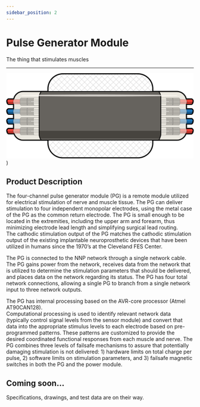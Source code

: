 ```yaml
---
sidebar_position: 2
---
```


# Pulse Generator Module

The thing that stimulates muscles

---
![pulse](./img/pulse.png))

## Product Description

The four-channel pulse generator module (PG) is a remote module utilized for electrical 
stimulation of nerve and muscle tissue. The PG can deliver stimulation to four 
independent monopolar electrodes, using the metal case of the PG as the common return 
electrode. The PG is small enough to be located in the extremities, including the upper arm 
and forearm, thus minimizing electrode lead length and simplifying surgical lead routing.  
The cathodic stimulation output of the PG matches the cathodic stimulation output of the 
existing implantable neuroprosthetic devices that have been utilized in humans since the 
1970’s at the Cleveland FES Center.

The PG is connected to the NNP network through a single network cable.  The PG gains 
power from the network, receives data from the network that is utilized to determine the 
stimulation parameters that should be delivered, and places data on the network regarding 
its status. The PG has four total network connections, allowing a single PG to branch from 
a single network input to three network outputs.

The PG has internal processing based on the AVR-core processor (Atmel AT90CAN128).  
Computational processing is used to identify relevant network data (typically control signal 
levels from the sensor module) and convert that data into the appropriate stimulus levels to 
each electrode based on pre-programmed patterns.  These patterns are customized to 
provide the desired coordinated functional responses from each muscle and nerve.
The PG combines three levels of failsafe mechanisms to assure that potentially damaging 
stimulation is not delivered:  1) hardware limits on total charge per pulse, 2) software limits 
on stimulation parameters, and 3) failsafe magnetic switches in both the PG and the power 
module.

## Coming soon...

Specifications, drawings, and test data are on their way.

